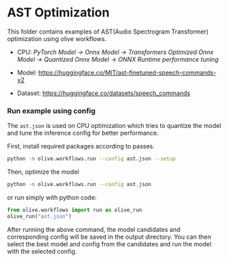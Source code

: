 # AST Optimization
This folder contains examples of AST(Audio Spectrogram Transformer) optimization using olive workflows.

- CPU: *PyTorch Model -> Onnx Model -> Transformers Optimized Onnx Model -> Quantized Onnx Model -> ONNX Runtime performance tuning*

- Model: https://huggingface.co/MIT/ast-finetuned-speech-commands-v2
- Dataset: https://huggingface.co/datasets/speech_commands

### Run example using config

The `ast.json` is used on CPU optimization which tries to quantize the model and tune the inference config for better performance.

First, install required packages according to passes.
```sh
python -m olive.workflows.run --config ast.json --setup
```

Then, optimize the model
```sh
python -m olive.workflows.run --config ast.json
```

or run simply with python code:
```python
from olive.workflows import run as olive_run
olive_run("ast.json")
```

After running the above command, the model candidates and corresponding config will be saved in the output directory.
You can then select the best model and config from the candidates and run the model with the selected config.
